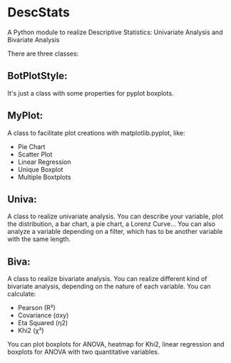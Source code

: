 # DescStats
A Python module to realize Descriptive Statistics: Univariate Analysis and Bivariate Analysis

There are three classes:

## BotPlotStyle:
It's just a class with some properties for pyplot boxplots.

## MyPlot:
A class to facilitate plot creations with matplotlib.pyplot, like:
- Pie Chart
- Scatter Plot
- Linear Regression
- Unique Boxplot
- Multiple Boxtplots

## Univa:
A class to realize univariate analysis. You can describe your variable, plot the distribution, a bar chart, a pie chart, a Lorenz Curve... You can also analyze a variable depending on a filter, which has to be another variable with the same length.

## Biva:
A class to realize bivariate analysis. You can realize different kind of bivariate analysis, depending on the nature of each variable. You can calculate:

- Pearson (R²)
- Covariance (σxy)
- Eta Squared (η2)
- Khi2 (χ²)

You can plot boxplots for ANOVA, heatmap for Khi2, linear regression and boxplots for ANOVA with two quantitative variables.

